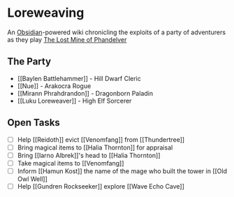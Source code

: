 # Loreweaving
An [Obsidian](https://obsidian.md/)-powered wiki chronicling the exploits of a party of adventurers as they play [The Lost Mine of Phandelver](https://app.roll20.net/editor/setcampaign/8258782)

## The Party
- [[Baylen Battlehammer]] - Hill Dwarf Cleric
- [[Nue]] - Arakocra Rogue
- [[Mirann Phrahdrandon]] - Dragonborn Paladin
- [[Luku Loreweaver]] - High Elf Sorcerer

## Open Tasks
- [ ] Help [[Reidoth]] evict [[Venomfang]] from [[Thundertree]]
- [ ] Bring magical items to [[Halia Thornton]] for appraisal
- [ ] Bring [[Iarno Albrek]]'s head to [[Halia Thornton]]
- [ ] Take magical items to [[Venomfang]]
- [ ] Inform [[Hamun Kost]] the name of the mage who built the tower in [[Old Owl Well]]
- [ ] Help [[Gundren Rockseeker]] explore [[Wave Echo Cave]]